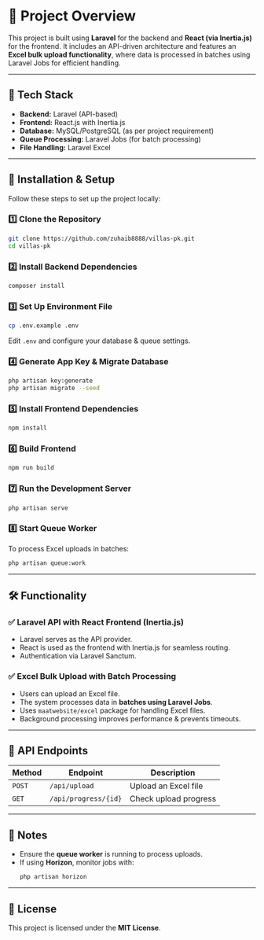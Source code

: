 # 📌 Project Overview
This project is built using **Laravel** for the backend and **React (via Inertia.js)** for the frontend. It includes an API-driven architecture and features an **Excel bulk upload functionality**, where data is processed in batches using Laravel Jobs for efficient handling.

---

## 🚀 Tech Stack
- **Backend:** Laravel (API-based)
- **Frontend:** React.js with Inertia.js
- **Database:** MySQL/PostgreSQL (as per project requirement)
- **Queue Processing:** Laravel Jobs (for batch processing)
- **File Handling:** Laravel Excel

---

## 📂 Installation & Setup
Follow these steps to set up the project locally:

### 1️⃣ Clone the Repository
```sh
git clone https://github.com/zuhaib8888/villas-pk.git
cd villas-pk
```

### 2️⃣ Install Backend Dependencies
```sh
composer install
```

### 3️⃣ Set Up Environment File
```sh
cp .env.example .env
```
Edit `.env` and configure your database & queue settings.

### 4️⃣ Generate App Key & Migrate Database
```sh
php artisan key:generate
php artisan migrate --seed
```

### 5️⃣ Install Frontend Dependencies
```sh
npm install
```

### 6️⃣ Build Frontend
```sh
npm run build
```

### 7️⃣ Run the Development Server
```sh
php artisan serve
```

### 8️⃣ Start Queue Worker
To process Excel uploads in batches:
```sh
php artisan queue:work
```

---

## 🛠️ Functionality
### ✅ Laravel API with React Frontend (Inertia.js)
- Laravel serves as the API provider.
- React is used as the frontend with Inertia.js for seamless routing.
- Authentication via Laravel Sanctum.

### ✅ Excel Bulk Upload with Batch Processing
- Users can upload an Excel file.
- The system processes data in **batches using Laravel Jobs**.
- Uses `maatwebsite/excel` package for handling Excel files.
- Background processing improves performance & prevents timeouts.

---

## 🔗 API Endpoints
| Method | Endpoint             | Description                        |
|--------|----------------------|------------------------------------|
| `POST` | `/api/upload`        | Upload an Excel file              |
| `GET`  | `/api/progress/{id}` | Check upload progress             |

---

## 📌 Notes
- Ensure the **queue worker** is running to process uploads.
- If using **Horizon**, monitor jobs with:
  ```sh
  php artisan horizon
  ```

---

## 📜 License
This project is licensed under the **MIT License**.

